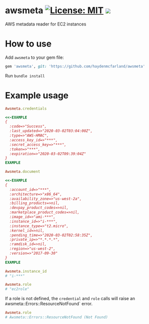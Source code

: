 # awsmeta [![License: MIT](https://img.shields.io/badge/License-MIT-yellow.svg)](https://opensource.org/licenses/MIT) <a href="https://codeclimate.com/github/haydenmcfarland/awsmeta/maintainability"><img src="https://api.codeclimate.com/v1/badges/adfb8333557241e81a02/maintainability" /></a>

AWS metadata reader for EC2 instances

# How to use

Add `awsmeta` to your gem file:

```ruby
gem 'awsmeta', git: 'https://github.com/haydenmcfarland/awsmeta'
```

Run `bundle install`

# Example usage

```ruby
Awsmeta.credentials

<<-EXAMPLE
{
  :code=>"Success",
  :last_updated=>"2020-03-02T03:04:00Z",
  :type=>"AWS-HMAC",
  :access_key_id=>"***",
  :secret_access_key=>"***",
  :token=>"***",
  :expiration=>"2020-03-02T09:39:04Z"
}
EXAMPLE
```

```ruby
Awsmeta.document

<<-EXAMPLE
{
  :account_id=>"***",
  :architecture=>"x86_64",
  :availability_zone=>"us-west-2a",
  :billing_products=>nil,
  :devpay_product_codes=>nil,
  :marketplace_product_codes=>nil,
  :image_id=>"ami-***",
  :instance_id=>"i-***",
  :instance_type=>"t2.micro",
  :kernel_id=>nil,
  :pending_time=>"2020-03-02T02:58:35Z",
  :private_ip=>"*.*.*.*",
  :ramdisk_id=>nil,
  :region=>"us-west-2",
  :version=>"2017-09-30"
}
EXAMPLE
```

```ruby
Awsmeta.instance_id
# "i-***"
```

```ruby
Awsmeta.role
# "ec2role"
```

If a role is not defined, the `credential` and `role` calls will raise
an `A`wsmeta::Errors::ResourceNotFound` error.

```ruby
Awsmeta.role
# Awsmeta::Errors::ResourceNotFound (Not Found)
```
